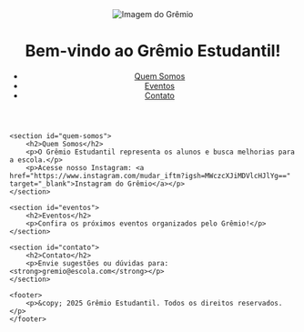 <!DOCTYPE html>
<html lang="pt-br">
<head>
    <meta charset="UTF-8">
    <meta name="viewport" content="width=device-width, initial-scale=1.0">
    <title>Grêmio Estudantil</title>
    <link rel="stylesheet" href="style.css"> <!-- Link para o arquivo CSS -->
</head>
<body>
    <header>
        <img src="https://i.imgur.com/ExemploImagem.jpg" alt="Imagem do Grêmio" class="logo">
        <h1>Bem-vindo ao Grêmio Estudantil!</h1>
        <nav>
            <ul>
                <li><a href="quem-somos.html">Quem Somos</a></li>
                <li><a href="eventos.html">Eventos</a></li>
                <li><a href="contato.html">Contato</a></li>
            </ul>
        </nav>
    </header>

    <section id="quem-somos">
        <h2>Quem Somos</h2>
        <p>O Grêmio Estudantil representa os alunos e busca melhorias para a escola.</p>
        <p>Acesse nosso Instagram: <a href="https://www.instagram.com/mudar_iftm?igsh=MWczcXJiMDVlcHJlYg==" target="_blank">Instagram do Grêmio</a></p>
    </section>

    <section id="eventos">
        <h2>Eventos</h2>
        <p>Confira os próximos eventos organizados pelo Grêmio!</p>
    </section>

    <section id="contato">
        <h2>Contato</h2>
        <p>Envie sugestões ou dúvidas para: <strong>gremio@escola.com</strong></p>
    </section>

    <footer>
        <p>&copy; 2025 Grêmio Estudantil. Todos os direitos reservados.</p>
    </footer>
</body>
</html>
